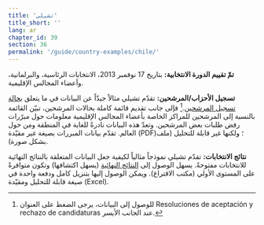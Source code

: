 ```yaml
---
title: 'تشيلي'
title_short: ''
lang: ar
chapter_id: 39
section: 36
permalink: '/guide/country-examples/chile/'
---
```


**تمّ تقييم الدورة الانتخابية:** بتاريخ 17 نوفمبر 2013، الانتخابات الرئاسية، والبرلمانية، وأعضاء المجالس الإقليمية.

**تسجيل الأحزاب/المرشحين:** تقدّم تشيلي مثالاً جيدّاً عن البيانات في ما يتعلق [بحالة تسجيل المرشحين](http://presidenciales.servel.cl/ss/Satellite?c=Page&cid=1349388530591&pagename=SERVEL%2FPage%2FS_ListadoElectoral).[^1] فإلى جانب تقديم قائمة كاملة بحالات المرشحين، تبيّن القائمة بالنسبة إلى المرشحين للمراكز الخاصة بأعضاء المجالس الإقليمية معلومات حول مبرّرات رفض طلبات بعض المرشحين. وتعدّ هذه البيانات نادرةً للغاية في المنطقة ومن حول العالم. تقدّم بيانات المبررات بصيغة غير مقيّدة (PDF)؛ ولكنها غير قابلة للتحليل (ملف بشكل صورة).

**نتائج الانتخابات:** تقدّم تشيلي نموذجاً مثالياً لكيفية جعل البيانات المتعلقة بالنتائج النهائية للانتخابات مفتوحةً. يسهل الوصول إلى [النتائج النهائية](http://presidenciales.servel.cl/Resultados/index.html) (يسهل اكتشافها) وتكون متوافرةً على المستوى الأولي (مكتب الاقتراع). ويمكن الوصول إليها بتنزيل كامل ودفعة واحدة في صيغة قابلة للتحليل ومقيّدة (Excel).

[^1]: للوصول إلى البيانات، يرجى الضغط على العنوان Resoluciones de aceptación y rechazo de candidaturas عند الجانب الأيسر.
